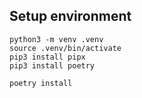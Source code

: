 ## Setup environment

```
python3 -m venv .venv
source .venv/bin/activate
pip3 install pipx
pip3 install poetry

poetry install
```
